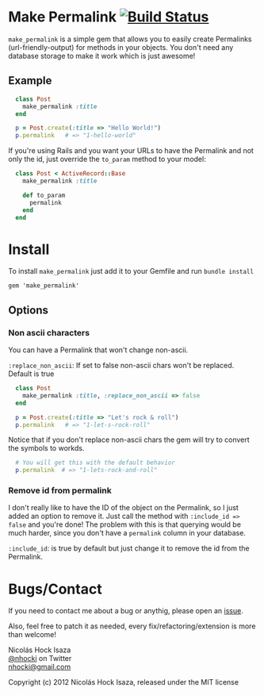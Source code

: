 # Make Permalink [![Build Status](https://secure.travis-ci.org/nhocki/make_permalink.png)](http://travis-ci.org/nhocki/make_permalink)

`make_permalink` is a simple gem that allows you to easily create Permalinks (url-friendly-output) for methods in your objects. You don't need any database storage to make it work which is just awesome!

## Example

```ruby
  class Post
    make_permalink :title
  end

  p = Post.create(:title => "Hello World!")
  p.permalink   # => "1-hello-world"
```

If you're using Rails and you want your URLs to have the Permalink and not only the id, just override the `to_param` method to your model:

```ruby
  class Post < ActiveRecord::Base
    make_permalink :title

    def to_param
      permalink
    end
  end
```

# Install

To install `make_permalink` just add it to your Gemfile and run `bundle install`

`gem 'make_permalink'`


## Options

### Non ascii characters

You can have a Permalink that won't change non-ascii.

`:replace_non_ascii`: If set to false non-ascii chars won't be replaced. Default is true

```ruby
  class Post
    make_permalink :title, :replace_non_ascii => false
  end

  p = Post.create(:title => "Let's rock & roll")
  p.permalink   # => "1-let-s-rock-roll"
```

Notice that if you don't replace non-ascii chars the gem will try to convert the symbols to workds.

```ruby
  # You will get this with the default behavior 
  p.permalink  # => "1-lets-rock-and-roll"
```

### Remove id from permalink

I don't really like to have the ID of the object on the Permalink, so I just added an option to remove it. Just call the method with `:include_id => false` and you're done! The problem with this is that querying would be much harder, since you don't have a `permalink` column in your database.

`:include_id`: is true by default but just change it to remove the id from the Permalink.

# Bugs/Contact

If you need to contact me about a bug or anythig, please open an [issue](https://github.com/nhocki/make_permalink/issues).

Also, feel free to patch it as needed, every fix/refactoring/extension is more than welcome!


Nicolás Hock Isaza    
[@nhocki](http://twitter.com/nhocki) on Twitter   
nhocki@gmail.com   

Copyright (c) 2012 Nicolás Hock Isaza, released under the MIT license
